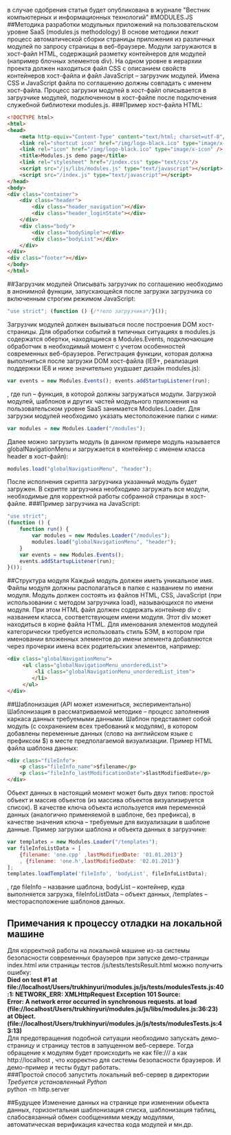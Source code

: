 в случае одобрения статья будет опубликована в журнале "Вестник компьютерных и информационных технологий"
#MODULES.JS
##Методика разработки модульных приложений на пользовательском уровне SaaS (modules.js methodology)
В основе методики лежит процесс автоматической сборки страницы приложения из различных модулей по запросу страницы
в веб-браузере. Модули загружаются в хост-файл HTML, содержащий разметку контейнеров для модулей
(например блочных элементов div). На одном уровне в иерархии проекта должен находиться файл CSS с описанием свойств
контейнеров хост-файла и файл
JavaScript – загрузчик модулей. Имена CSS и JavaScript файла по соглашению должны совпадать с именем хост-файла.
Процесс загрузки модулей в хост-файл описывается в загрузчике модулей, подключенном в хост-файле после подключения
служебной библиотеки modules.js.
###Пример хост-файла HTML:
```html
<!DOCTYPE html>
<html>
<head>
    <meta http-equiv="Content-Type" content="text/html; charset=utf-8"/>
    <link rel="shortcut icon" href="/img/logo-black.ico" type="image/x-icon" />
    <link rel="icon" href="/img/logo-black.ico" type="image/x-icon" />
    <title>Modules.js demo page</title>
    <link rel="stylesheet" href="/index.css" type="text/css"/>
    <script src="/js/libs/modules.js" type="text/javascript"></script>
    <script src="/index.js" type="text/javascript"></script>
</head>
<body>
<div class="container">
    <div class="header">
        <div class="header_navigation"></div>
        <div class="header_loginState"></div>
    </div>
    <div class="body">
        <div class="bodySimple"></div>
        <div class="bodyList"></div>
    </div>
</div>
<div class="footer"></div>
</body>
</html>
```
##Загрузчик модулей
Описывать загрузчик по соглашению необходимо в анонимной функции, запускающeйся после загрузки загрузчика со
включенным строгим режимом JavaScript:
```javascript
"use strict"; (function () {/*тело загрузчика*/}());
```
Загрузчик модулей должен вызываться после построения DOM хост-страницы. Для обработки событий в типичных ситуациях
в modules.js содержатся обертки, находящиеся в Modules.Events, подключающие обработчик в необходимый момент с
учетом особенностей современных веб-браузеров. Регистрация функции, которая должна выполниться после загрузки
DOM хост-файла (IE9+, реализация поддержки IE8 и ниже значительно ухудшает дизайн modules.js):
```javascript
var events = new Modules.Events(); events.addStartupListener(run);
```
, где run – функция, в которой должны загружаться модули.
Загрузкой модулей, шаблонов и других частей модульного приложения на пользовательском уровне SaaS занимается Modules.Loader. 
Для загрузки модулей необходимо указать местоположение папки с ними:
```javascript
var modules = new Modules.Loader("/modules");
```
Далее можно загрузить модуль (в данном примере модуль называется globalNavigationMenu и загружается в контейнер с именем класса header в хост-файл):
```javascript
modules.load("globalNavigationMenu", "header");
```
После исполнения скрипта загрузчика указанный модуль будет загружен.
В скрипте загрузчика необходимо загружать все модули, необходимые для корректной работы собранной страницы
в хост-файле.
###Пример загрузчика на JavaScript:
```javascript
"use strict";
(function () {
    function run() {
        var modules = new Modules.Loader("/modules");
        modules.load("globalNavigationMenu", "header");
    }
    var events = new Modules.Events();
    events.addStartupListener(run);
}());
```
##Структура модуля
Каждый модуль должен иметь уникальное имя. Файлы модуля должны располагаться в папке с названием по имени модуля.
Модуль должен состоять из файлов HTML, CSS, JavaScript (при использовании с методом загрузчика load),
называющихся по имени модуля. При этом HTML файл должен содержать контейнер div с названием класса,
соответствующем имени модуля. Этот div может находиться в корне файла  HTML.
Для именования элементов модулей категорически требуется использовать стиль БЭМ, в котором при именовании вложенных
элементов до имени элемента добавляются через прочерки имена всех родительских элементов, например:
```html
<div class="globalNavigationMenu">
     <ul class="globalNavigationMenu_unorderedList">
         <li class="globalNavigationMenu_unorderedList_item">
        </li>
     </ul>
</div>
```
##Шаблонизация (API может измениться, экспериментально)
Шаблонизация в рассматриваемой методике – процесс заполнения каркаса данных требуемыми данными.
Шаблон представляет собой модуль (с сохранением всех требований к модулям), в котором добавлены переменные данных (слово на английском языке с префиксом $)
в месте предполагаемой визуализации.
Пример HTML файла шаблона данных:
```html
<div class="fileInfo">
    <p class="fileInfo_name">$filename</p>
    <p class="fileInfo_lastModificationDate">$lastModifiedDate</p>
</div>
```
Обьект данных в настоящий момент может быть двух типов: простой объект и массив объектов (из массива объектов
визуализируется список).
В качестве ключа объекта используется имя переменной данных (аналогично применяемой в шаблоне, без префикса),
в качестве значения ключа – требуемые для визуализации в шаблоне данные.
Пример загрузки шаблона и объекта данных в загрузчике:
```javascript
var templates = new Modules.Loader("/templates");
var fileInfoListData = [
    {filename: 'one.cpp' ,lastModifiedDate: '01.01.2013'}
    , {filename: 'one.h',lastModifiedDate: '02.01.2013'}
];
templates.loadTemplate('fileInfo', 'bodyList', fileInfoListData);

```
, где fileInfo – название шаблона, bodyList – контейнер, куда выполняется загрузка, fileInfoListData – объект данных, /templates – месторасположение шаблонов данных.
## Примечания к процессу отладки на локальной машине
Для корректной работы на локальной машине из-за системы безопасности современных браузеров при запуске демо-страницы index.html или страницы тестов /js/tests/testsResult.html можно получить ошибку:  
**Died on test #1     at file://localhost/Users/trukhinyuri/modules.js/js/tests/modulesTests.js:40:1: NETWORK_ERR: XMLHttpRequest Exception 101
Source: 	
Error: A network error occurred in synchronous requests.
    at load (file://localhost/Users/trukhinyuri/modules.js/js/libs/modules.js:36:23)
    at Object.<anonymous> (file://localhost/Users/trukhinyuri/modules.js/js/tests/modulesTests.js:43:13)**  
 Для предотвращения подобной ситуации необходимо запускать демо-страницу и страницу тестов в запущенном веб-сервере. Тогда обращение к модулям будет происходить не как file:/// а как http://localhost , что корректно для системы безопасности браузеров. И демо-пример и тесты будут работать.    
###Простой способ запустить локальный веб-сервер в директории
*Требуется установленный Python*  
python -m http.server

##Будущее
Изменение данных на странице при изменении обьекта данных, горизонтальная шаблонизация списка, шаблонизация таблиц,
слабосвязанный обмен сообщениями между модулями, автоматическая верификация качества кода модулей и мн.др.
